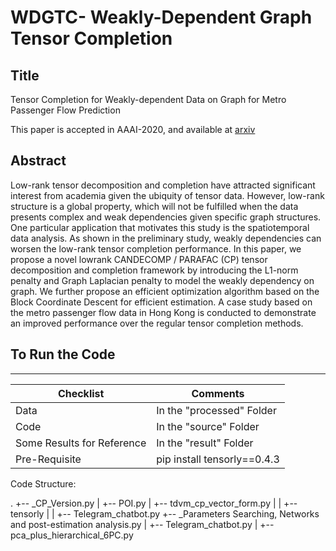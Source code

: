 # WDGTC- Weakly-Dependent Graph Tensor Completion

## Title
Tensor Completion for Weakly-dependent Data on Graph for Metro Passenger Flow Prediction

This paper is accepted in AAAI-2020, and available at [arxiv](https://arxiv.org/abs/1912.05693)

## Abstract
Low-rank tensor decomposition and completion have attracted significant interest from academia given the ubiquity
of tensor data. However, low-rank structure is a global property, which will not be fulfilled when the data presents complex
and weak dependencies given specific graph structures. One particular application that motivates this study is the spatiotemporal
data analysis. As shown in the preliminary study, weakly dependencies can worsen the low-rank tensor completion performance. In this paper, we propose a novel lowrank CANDECOMP / PARAFAC (CP) tensor decomposition and completion framework by introducing the L1-norm penalty and Graph Laplacian penalty to model the weakly dependency on graph. We further propose an efficient optimization algorithm based on the Block Coordinate Descent for efficient estimation. A case study based on the metro passenger flow data in Hong Kong is conducted to demonstrate an improved performance over the regular tensor completion methods.

## To Run the Code

----------------------------------------------
| Checklist | Comments |
|----------------|----------------------|
| Data | In the "processed" Folder |
| Code | In the "source" Folder |
| Some Results for Reference | In the "result" Folder|
| Pre-Requisite| pip install tensorly==0.4.3|

Code Structure:

.
+-- _CP_Version.py
|   +-- POI.py
|   +-- tdvm_cp_vector_form.py
|   |   +-- tensorly
|   |   +-- Telegram_chatbot.py
+-- _Parameters Searching, Networks and post-estimation analysis.py
|   +-- Telegram_chatbot.py
|   +-- pca_plus_hierarchical_6PC.py
